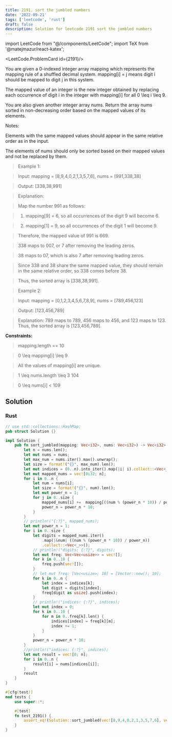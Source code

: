 ```yaml
---
title: 2191. sort the jumbled numbers
date: '2022-09-21'
tags: ['leetcode', 'rust']
draft: false
description: Solution for leetcode 2191 sort the jumbled numbers
---
```

import LeetCode from "@/components/LeetCode";
import TeX from '@matejmazur/react-katex';

<LeetCode.ProblemCard id={2191}/>

You are given a 0-indexed integer array mapping which represents the mapping rule of a shuffled decimal system. mapping[i] <TeX>=</TeX> j means digit i should be mapped to digit j in this system.



The mapped value of an integer is the new integer obtained by replacing each occurrence of digit i in the integer with mapping[i] for all 0 <TeX>\leq</TeX> i <TeX>\leq</TeX> 9.



You are also given another integer array nums. Return the array nums sorted in non-decreasing order based on the mapped values of its elements.



Notes:



Elements with the same mapped values should appear in the same relative order as in the input.

The elements of nums should only be sorted based on their mapped values and not be replaced by them.

 



 > Example 1:



 > Input: mapping <TeX>=</TeX> [8,9,4,0,2,1,3,5,7,6], nums <TeX>=</TeX> [991,338,38]

 > Output: [338,38,991]

 > Explanation: 

 > Map the number 991 as follows:

 > 1. mapping[9] <TeX>=</TeX> 6, so all occurrences of the digit 9 will become 6.

 > 2. mapping[1] <TeX>=</TeX> 9, so all occurrences of the digit 1 will become 9.

 > Therefore, the mapped value of 991 is 669.

 > 338 maps to 007, or 7 after removing the leading zeros.

 > 38 maps to 07, which is also 7 after removing leading zeros.

 > Since 338 and 38 share the same mapped value, they should remain in the same relative order, so 338 comes before 38.

 > Thus, the sorted array is [338,38,991].

 > Example 2:



 > Input: mapping <TeX>=</TeX> [0,1,2,3,4,5,6,7,8,9], nums <TeX>=</TeX> [789,456,123]

 > Output: [123,456,789]

 > Explanation: 789 maps to 789, 456 maps to 456, and 123 maps to 123. Thus, the sorted array is [123,456,789].

 



**Constraints:**



 > mapping.length <TeX>=</TeX><TeX>=</TeX> 10

 > 0 <TeX>\leq</TeX> mapping[i] <TeX>\leq</TeX> 9

 > All the values of mapping[i] are unique.

 > 1 <TeX>\leq</TeX> nums.length <TeX>\leq</TeX> 3  104

 > 0 <TeX>\leq</TeX> nums[i] < 109


## Solution
### Rust
```rust
// use std::collections::HashMap;
pub struct Solution {}

impl Solution {
    pub fn sort_jumbled(mapping: Vec<i32>, nums: Vec<i32>) -> Vec<i32> {
        let n = nums.len();
        let mut nums = nums;
        let max_num = nums.iter().max().unwrap();
        let size = format!("{}", max_num).len();
        let mut indices = (0..n).into_iter().map(|i| i).collect::<Vec<_>>();
        let mut mapped_nums = vec![0i32; n];
        for i in 0..n {
            let num = nums[i];
            let size = format!("{}", num).len();
            let mut power_n = 1;
            for j in 0..size {
                mapped_nums[i] +=  mapping[((num % (power_n * 10)) / power_n) as usize] * power_n;
                power_n = power_n * 10;
            }
        }
        // println!("{:?}", mapped_nums);
        let mut power_n = 1;
        for i in 0..size {
            let digits = mapped_nums.iter()
                .map(|&num| ((num % (power_n * 10)) / power_n))
                .collect::<Vec<_>>();
            // println!("digits: {:?}", digits);
            let mut freq: Vec<Vec<usize>> = vec![];
            for k in 0..10 {
                freq.push(vec![]);
            }
            // let mut freq: [Vec<usize>; 10] = [Vector::new(); 10];
            for k in 0..n {
                let index = indices[k];
                let digit = digits[index];
                freq[digit as usize].push(index);
            }
            // println!("indices: {:?}", indices);
            let mut index = 0;
            for k in 0..10 {
                for m in 0..freq[k].len() {
                    indices[index] = freq[k][m];
                    index += 1;
                }
            }
            power_n = power_n * 10;
        }
        //println!("indices: {:?}", indices);
        let mut result = vec![0; n];
        for i in 0..n {
            result[i] = nums[indices[i]];
        }
        result
    }
}

#[cfg(test)]
mod tests {
    use super::*;

    #[test]
    fn test_2191() {
        assert_eq!(Solution::sort_jumbled(vec![8,9,4,0,2,1,3,5,7,6], vec![991,338,38]), vec![338,38,991]);
    }
}


```
